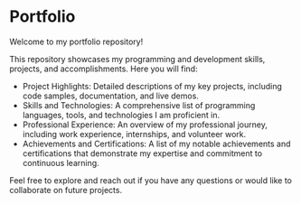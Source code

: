# Portfolio


Welcome to my portfolio repository!

This repository showcases my programming and development skills, projects, and accomplishments. Here you will find:

- Project Highlights: Detailed descriptions of my key projects, including code samples, documentation, and live demos.
- Skills and Technologies: A comprehensive list of programming languages, tools, and technologies I am proficient in.
- Professional Experience: An overview of my professional journey, including work experience, internships, and volunteer work.
- Achievements and Certifications: A list of my notable achievements and certifications that demonstrate my expertise and commitment to continuous learning.


Feel free to explore and reach out if you have any questions or would like to collaborate on future projects.
